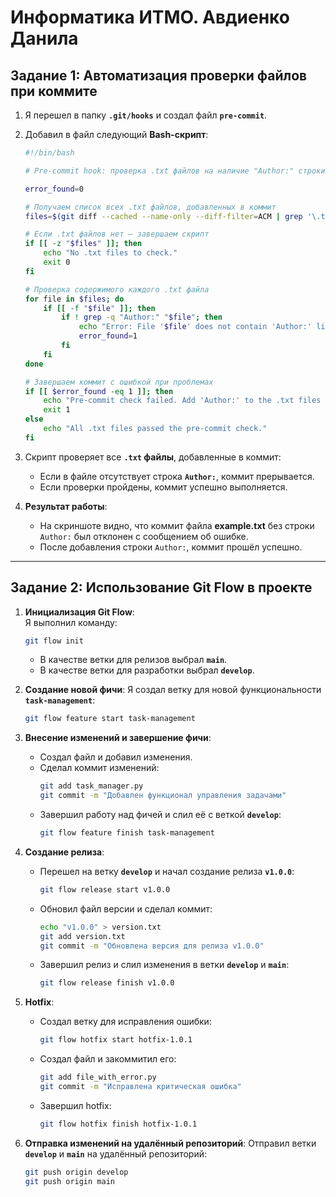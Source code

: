 
# Информатика ИТМО. Авдиенко Данила

## **Задание 1: Автоматизация проверки файлов при коммите**

1. Я перешел в папку **`.git/hooks`** и создал файл **`pre-commit`**.
2. Добавил в файл следующий **Bash-скрипт**:

   ```bash
   #!/bin/bash

   # Pre-commit hook: проверка .txt файлов на наличие "Author:" строки

   error_found=0

   # Получаем список всех .txt файлов, добавленных в коммит
   files=$(git diff --cached --name-only --diff-filter=ACM | grep '\.txt$')

   # Если .txt файлов нет — завершаем скрипт
   if [[ -z "$files" ]]; then
       echo "No .txt files to check."
       exit 0
   fi

   # Проверка содержимого каждого .txt файла
   for file in $files; do
       if [[ -f "$file" ]]; then
           if ! grep -q "Author:" "$file"; then
               echo "Error: File '$file' does not contain 'Author:' line."
               error_found=1
           fi
       fi
   done

   # Завершаем коммит с ошибкой при проблемах
   if [[ $error_found -eq 1 ]]; then
       echo "Pre-commit check failed. Add 'Author:' to the .txt files and try again."
       exit 1
   else
       echo "All .txt files passed the pre-commit check."
   fi
   ```

3. Скрипт проверяет все **`.txt` файлы**, добавленные в коммит:
   - Если в файле отсутствует строка **`Author:`**, коммит прерывается.
   - Если проверки пройдены, коммит успешно выполняется.

4. **Результат работы**:
   - На скриншоте видно, что коммит файла **example.txt** без строки `Author:` был отклонен с сообщением об ошибке.
   - После добавления строки `Author:`, коммит прошёл успешно.

---

## **Задание 2: Использование Git Flow в проекте**

1. **Инициализация Git Flow**:  
   Я выполнил команду:
   ```bash
   git flow init
   ```
   - В качестве ветки для релизов выбрал **`main`**.
   - В качестве ветки для разработки выбрал **`develop`**.

2. **Создание новой фичи**:
   Я создал ветку для новой функциональности **`task-management`**:
   ```bash
   git flow feature start task-management
   ```

3. **Внесение изменений и завершение фичи**:
   - Создал файл и добавил изменения.  
   - Сделал коммит изменений:
     ```bash
     git add task_manager.py
     git commit -m "Добавлен функционал управления задачами"
     ```
   - Завершил работу над фичей и слил её с веткой **`develop`**:
     ```bash
     git flow feature finish task-management
     ```

4. **Создание релиза**:
   - Перешел на ветку **`develop`** и начал создание релиза **`v1.0.0`**:
     ```bash
     git flow release start v1.0.0
     ```
   - Обновил файл версии и сделал коммит:
     ```bash
     echo "v1.0.0" > version.txt
     git add version.txt
     git commit -m "Обновлена версия для релиза v1.0.0"
     ```
   - Завершил релиз и слил изменения в ветки **`develop`** и **`main`**:
     ```bash
     git flow release finish v1.0.0
     ```

5. **Hotfix**:
   - Создал ветку для исправления ошибки:
     ```bash
     git flow hotfix start hotfix-1.0.1
     ```
   - Создал файл и закоммитил его:
     ```bash
     git add file_with_error.py
     git commit -m "Исправлена критическая ошибка"
     ```
   - Завершил hotfix:
     ```bash
     git flow hotfix finish hotfix-1.0.1
     ```

6. **Отправка изменений на удалённый репозиторий**:
   Отправил ветки **`develop`** и **`main`** на удалённый репозиторий:
   ```bash
   git push origin develop
   git push origin main
   ```
